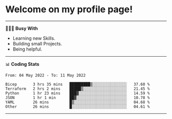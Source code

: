 # Welcome on my profile page!
<!-- print(("dralla"[::-1]+"s").capitalize()) -->

---
👨🏻‍💻 **Busy With**
* Learning new Skills.
* Building small Projects.
* Being helpful.

---
📊 **Coding Stats**
<!--START_SECTION:waka-->

```text
From: 04 May 2022 - To: 11 May 2022

Bicep       3 hrs 35 mins   █████████▒░░░░░░░░░░░░░░░   37.60 %
Terraform   2 hrs 2 mins    █████▒░░░░░░░░░░░░░░░░░░░   21.45 %
Python      1 hr 23 mins    ███▓░░░░░░░░░░░░░░░░░░░░░   14.59 %
JSON        1 hr 1 min      ██▓░░░░░░░░░░░░░░░░░░░░░░   10.78 %
YAML        26 mins         █▒░░░░░░░░░░░░░░░░░░░░░░░   04.68 %
Other       26 mins         █░░░░░░░░░░░░░░░░░░░░░░░░   04.61 %
```

<!--END_SECTION:waka-->
---
